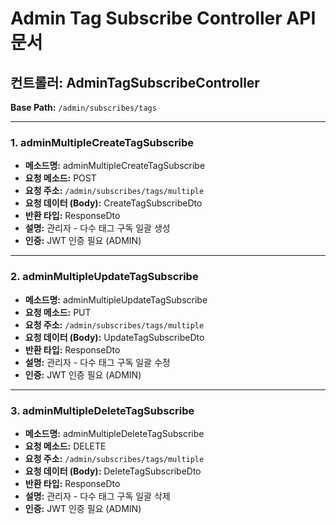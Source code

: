 # Admin Tag Subscribe Controller API 문서

## 컨트롤러: AdminTagSubscribeController

**Base Path:** `/admin/subscribes/tags`

---

### 1. adminMultipleCreateTagSubscribe

- **메소드명:** adminMultipleCreateTagSubscribe
- **요청 메소드:** POST
- **요청 주소:** `/admin/subscribes/tags/multiple`
- **요청 데이터 (Body):** CreateTagSubscribeDto
- **반환 타입:** ResponseDto<MultipleResultType>
- **설명:** 관리자 - 다수 태그 구독 일괄 생성
- **인증:** JWT 인증 필요 (ADMIN)

---

### 2. adminMultipleUpdateTagSubscribe

- **메소드명:** adminMultipleUpdateTagSubscribe
- **요청 메소드:** PUT
- **요청 주소:** `/admin/subscribes/tags/multiple`
- **요청 데이터 (Body):** UpdateTagSubscribeDto
- **반환 타입:** ResponseDto<MultipleResultType>
- **설명:** 관리자 - 다수 태그 구독 일괄 수정
- **인증:** JWT 인증 필요 (ADMIN)

---

### 3. adminMultipleDeleteTagSubscribe

- **메소드명:** adminMultipleDeleteTagSubscribe
- **요청 메소드:** DELETE
- **요청 주소:** `/admin/subscribes/tags/multiple`
- **요청 데이터 (Body):** DeleteTagSubscribeDto
- **반환 타입:** ResponseDto<MultipleResultType>
- **설명:** 관리자 - 다수 태그 구독 일괄 삭제
- **인증:** JWT 인증 필요 (ADMIN)
